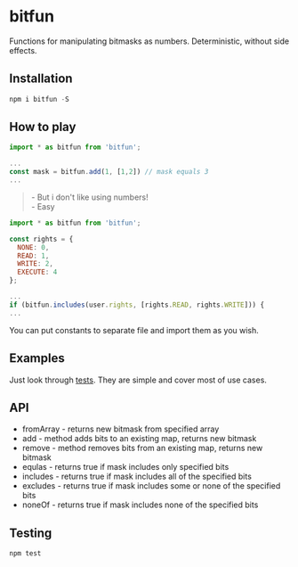 # bitfun
Functions for manipulating bitmasks as numbers. Deterministic, without side effects.

## Installation

```javascript
npm i bitfun -S
```

## How to play

```javascript
import * as bitfun from 'bitfun';

...
const mask = bitfun.add(1, [1,2]) // mask equals 3
...
```

> \- But i don't like using numbers!  
> \- Easy

```javascript
import * as bitfun from 'bitfun';

const rights = {
  NONE: 0,
  READ: 1,
  WRITE: 2,
  EXECUTE: 4
};

...
if (bitfun.includes(user.rights, [rights.READ, rights.WRITE])) {
...
```
You can put constants to separate file and import them as you wish.

## Examples

Just look through [tests](./index.test.js). They are simple and cover most of use cases.

## API

* fromArray - returns new bitmask from specified array
* add - method adds bits to an existing map, returns new bitmask
* remove - method removes bits from an existing map, returns new bitmask
* equlas - returns true if mask includes only specified bits
* includes - returns true if mask includes all of the specified bits
* excludes - returns true if mask includes some or none of the specified bits
* noneOf - returns true if mask includes none of the specified bits

## Testing

```javascript
npm test
```
